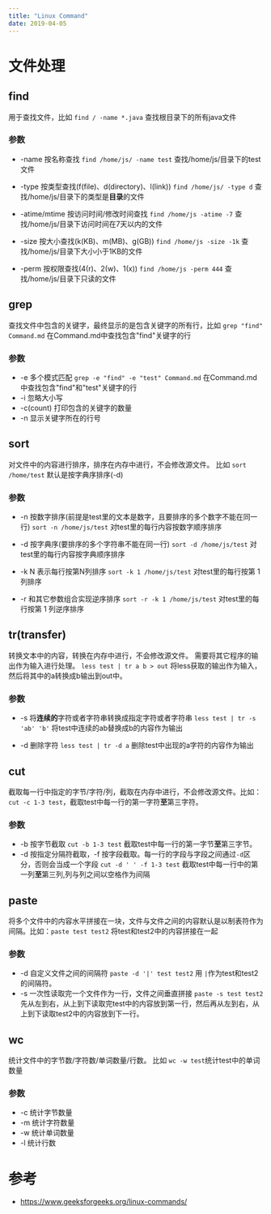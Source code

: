 ```yaml
---
title: "Linux Command"
date: 2019-04-05
---
```


# 文件处理
## find
用于查找文件，比如 `find / -name *.java` 查找根目录下的所有java文件
### 参数
- \-name 按名称查找
`find /home/js/ -name test` 查找/home/js/目录下的test文件

- \-type 按类型查找(f(file)、d(directory)、l(link))
`find /home/js/ -type d` 查找/home/js/目录下的类型是**目录**的文件

- \-atime/mtime 按访问时间/修改时间查找
`find /home/js -atime -7` 查找/home/js/目录下访问时间在7天以内的文件

- \-size 按大小查找(k(KB)、m(MB)、g(GB))
`find /home/js -size -1k` 查找/home/js/目录下大小小于1KB的文件

- \-perm 按权限查找(4(r)、2(w)、1(x))
`find /home/js -perm 444` 查找/home/js/目录下只读的文件

## grep
查找文件中包含的关键字，最终显示的是包含关键字的所有行，比如 `grep "find" Command.md` 在Command.md中查找包含"find"关键字的行
### 参数
- \-e 多个模式匹配
`grep -e "find" -e "test" Command.md` 在Command.md中查找包含"find"和"test"关键字的行
- \-i 忽略大小写
- \-c(count) 打印包含的关键字的数量
- \-n 显示关键字所在的行号

## sort
对文件中的内容进行排序，排序在内存中进行，不会修改源文件。 比如 `sort /home/test` 默认是按字典序排序(-d)
### 参数
- \-n 按数字排序(前提是test里的文本是数字，且要排序的多个数字不能在同一行)
`sort -n /home/js/test` 对test里的每行内容按数字顺序排序 

- \-d 按字典序(要排序的多个字符串不能在同一行)
`sort -d /home/js/test` 对test里的每行内容按字典顺序排序 

- \-k N 表示每行按第N列排序
`sort -k 1 /home/js/test` 对test里的每行按第 1 列排序

- \-r 和其它参数组合实现逆序排序
`sort -r -k 1 /home/js/test` 对test里的每行按第 1 列逆序排序

## tr(transfer)
转换文本中的内容，转换在内存中进行，不会修改源文件。 需要将其它程序的输出作为输入进行处理。 `less test | tr a b > out` 将less获取的输出作为输入，然后将其中的a转换成b输出到out中。

### 参数
- \-s 将**连续的**字符或者字符串转换成指定字符或者字符串
`less test | tr -s 'ab' 'b'` 将test中连续的ab替换成b的内容作为输出

- \-d 删除字符
`less test | tr -d a` 删除test中出现的a字符的内容作为输出

## cut
截取每一行中指定的字节/字符/列，截取在内存中进行，不会修改源文件。比如：`cut -c 1-3 test`，截取test中每一行的第一字符**至**第三字符。
### 参数
- \-b 按字节截取
`cut -b 1-3 test` 截取test中每一行的第一字节**至**第三字节。
-  \-d 按指定分隔符截取，\-f 按字段截取。每一行的字段与字段之间通过`-d`区分，否则会当成一个字段
`cut -d ' ' -f 1-3 test` 截取test中每一行中的第一列**至**第三列,列与列之间以空格作为间隔

## paste
将多个文件中的内容水平拼接在一块，文件与文件之间的内容默认是以制表符作为间隔。比如：`paste test test2` 将test和test2中的内容拼接在一起
### 参数
- \-d 自定义文件之间的间隔符
`paste -d '|' test test2` 用 `|`作为test和test2的间隔符。
- \-s 一次性读取完一个文件作为一行，文件之间垂直拼接
`paste -s test test2` 先从左到右，从上到下读取完test中的内容放到第一行，然后再从左到右，从上到下读取test2中的内容放到下一行。

## wc
统计文件中的字节数/字符数/单词数量/行数。 比如 `wc -w test`统计test中的单词数量
### 参数
- \-c 统计字节数量
- \-m 统计字符数量
- \-w 统计单词数量
- \-l 统计行数

# 参考
- https://www.geeksforgeeks.org/linux-commands/